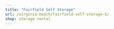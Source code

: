 ```yaml
---
title: "Fairfield Self Storage"
url: /virginia-beach/fairfield-self-storage-5/
shop: storage rental
---
```

